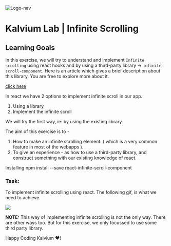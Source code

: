 ![Logo-nav](https://s3.ap-south-1.amazonaws.com/kalvi-education.github.io/front-end-web-development/Kalvium-Logo.png)


# Kalvium Lab | Infinite Scrolling

## Learning Goals

In this exercise, we will try to understand and implement `Infinite scrolling` using react hooks and by using a third-party library -> `infinite-scroll-component`. 
Here is an article which gives a brief description about this library. You are free to explore more about it.

[click here](https://www.npmjs.com/package/react-infinite-scroll-component)

In react we have 2 options to implement infinite scroll in our app.
1. Using a library 
2. Implement the infinite scroll 

We will try the first way, ie: by using the existing library. 

The aim of this exercise is to -
1. How to make an infinite scrolling element. ( which is a very common feature in most of the webapps ).
2. To give an experience - as how to use a third-party library, and construct something with our existing knowledge of react.


Installing
 npm install --save react-infinite-scroll-component


### Task:

To implement infinite scrolling using react. The following gif, is what we need to achieve.

![](https://s3.ap-south-1.amazonaws.com/kalvi-education.github.io/front-end-web-development/infinite-scrolling.gif)

**NOTE:** This way of implementing infinite scrolling is not the only way. There are other ways too. But for this exercise, we only focussed to use some third party library. 

Happy Coding Kalvium ❤️!

